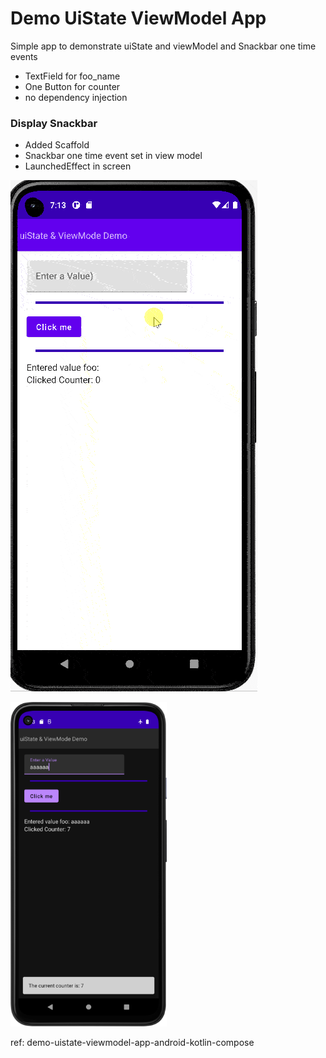 # Demo UiState ViewModel App
Simple app to demonstrate uiState and viewModel and Snackbar one time events 

- TextField for foo_name
- One Button for counter
- no dependency injection

### Display Snackbar
- Added Scaffold
- Snackbar one time event set in view model
- LaunchedEffect in screen

![](screenshot.gif)
<p style=float:left">  
  <img src="screenshot_02.png" width="250" />  
</p>

ref: demo-uistate-viewmodel-app-android-kotlin-compose